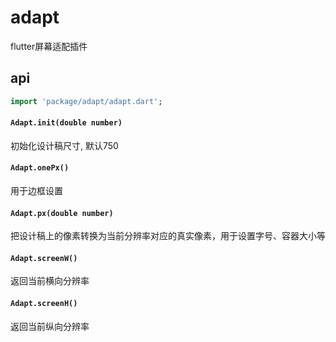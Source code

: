 # adapt

flutter屏幕适配插件

## api

```dart
import 'package/adapt/adapt.dart';
```



#### `Adapt.init(double number)`

初始化设计稿尺寸, 默认750

#### `Adapt.onePx()`

用于边框设置

#### `Adapt.px(double number)`

把设计稿上的像素转换为当前分辨率对应的真实像素，用于设置字号、容器大小等

#### `Adapt.screenW()`

返回当前横向分辨率

#### `Adapt.screenH()`

返回当前纵向分辨率